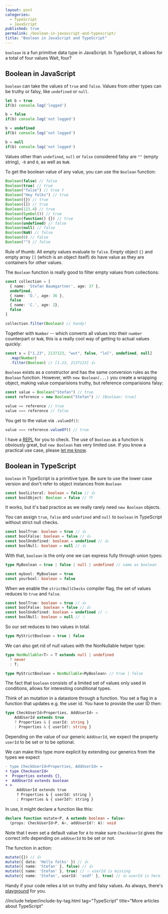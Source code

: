 ```yaml
---
layout: post
categories:
  - TypeScript
  - JavaScript
published: true
permalink: /boolean-in-javascript-and-typescript/
title: "Boolean in JavaScript and TypeScript"
---
```


`boolean` is a fun primitive data type in JavaScript. In TypeScript, it allows for a total of four values
Wait, four?

## Boolean in JavaScript

`boolean` can take the values of `true` and `false`. Values from other types can be truthy or falsy, 
like `undefined` or `null`.

```typescript
let b = true
if(b) console.log('logged')

b = false
if(b) console.log('not logged')

b = undefined
if(b) console.log('not logged')

b = null
if(b) console.log('not logged')
```

Values other than `undefined`, `null` or `false` considered falsy are `""` (empty string), `-0` and `0`, as well as `NaN`.

To get the boolean value of any value, you can use the `Boolean` function:

```typescript
Boolean(false) // false
Boolean(true) // true
Boolean("false") // true ❗️
Boolean("Hey folks") // true
Boolean({}) // true
Boolean([]) // true
Boolean(123.4) // true
Boolean(Symbol()) // true
Boolean(function() {}) // true
Boolean(undefined) // false
Boolean(null) // false
Boolean(NaN) // false
Boolean(0) // false
Boolean("") // false
```

Rule of thumb: All empty values evaluate to `false`. Empty object `{}` and 
empty array `[]` (which is an object itself) do have value as they are containers
for other values.

The `Boolean` function is really good to filter empty values from collections:

```typescript
const collection = [
  { name: 'Stefan Baumgartner', age: 37 },
  undefined,
  { name: 'D.', age: 36 },
  false
  { name: 'C.', age: 2},
  false
]

collection.filter(Boolean) // handy!
```

Together with `Number` -- which converts all values into their `number` counterpart or `NaN`, this
is a really cool way of getting to actual values quickly:

```typescript
const x = ["1.23", 2137123, "wut", false, "lol", undefined, null]
  .map(Number)
  .filter(Boolean) // [1.23, 2137123] 👍
```

`Boolean` exists as a constructor and has the same conversion rules as the `Boolean` function.
However, with `new Boolean(...)` you create a wrapping object, making value comparisions truthy, 
but reference comparisions falsy:

```typescript
const value = Boolean("Stefan") // true
const reference = new Boolean("Stefan") // [Boolean: true]

value == reference // true
value === reference // false
```

You get to the value via `.valueOf()`:

```typescript
value === reference.valueOf() // true
```

I have a [REPL](https://repl.it/repls/ShamelessDelectableLint) for you to check.
The use of `Boolean` as a function is obviously great, but `new Boolean` has very limited use.
If you know a practical use case, please [let me know](https://twitter.com/ddprrt).

## Boolean in TypeScript

`boolean` in TypeScript is a primitive type. Be sure to use the lower case version and don't
refer to object instances from `Boolean`

```typescript
const boolLiteral: boolean = false // 👍
const boolObject: Boolean = false // 👎
```

It works, but it's bad practice as we really rarely need `new Boolean` objects.

You can assign `true`, `false` and `undefined` and `null` to `boolean` in TypeScript 
without strict null checks.

```typescript
const boolTrue: boolean = true // 👍
const boolFalse: boolean = false // 👍
const boolUndefined: boolean = undefined // 👍
const boolNull: boolean = null // 👍
```

With that, `boolean` is the only one we can express fully through union types:

```typescript
type MyBoolean = true | false | null | undefined // same as boolean

const mybool: MyBoolean = true
const yourbool: boolean = false
```

When we enable the `strictNullChecks` compiler flag, the set of values reduces to `true` and `false`.

```typescript
const boolTrue: boolean = true // 👍
const boolFalse: boolean = false // 👍
const boolUndefined: boolean = undefined // 💥
const boolNull: boolean = null // 💥
```

So our set reduces to two values in total.

```typescript
type MyStrictBoolean = true | false
```

We can also get rid of null values with the NonNullable helper type:

```typescript
type NonNullable<T> = T extends null | undefined
  ? never
  : T;

type MyStrictBoolean = NonNullable<MyBoolean> // true | false
```

The fact that `boolean` consists of a limited set of values only used in conditions,
allows for interesting conditional types.

Think of an mutation in a datastore through a function. You set a flag in a function that
updates e.g. the user id. You have to provide the user ID then:

```typescript
type CheckUserId<Properties, AddUserId> = 
    AddUserId extends true 
    ? Properties & { userId: string }
    : Properties & { userId?: string }
```

Depending on the value of our generic `AddUserId`, we expect the property `userId` to be set or to be
optional.

We can make this type more explicit by extending our generics from the types we expect

```diff
- type CheckUserId<Properties, AddUserId> = 
+ type CheckuserId<
+  Properties extends {},
+  AddUserId extends boolean
+ >
     AddUserId extends true 
     ? Properties & { userId: string }
     : Properties & { userId?: string }
```

In use, it might declare a function like this:

```typescript
declare function mutate<P, A extends boolean = false>
  (props: CheckUserId<P, A>, addUserId?: A): void
```

Note that I even set a default value for `A` to make sure `CheckUserId` gives the correct
info depending on `addUserId` to be set or not.

The function in action:

```typescript
mutate({}) // 👍
mutate({ data: 'Hello folks' }) // 👍
mutate({ name: 'Stefan' }, false) // 👍
mutate({ name: 'Stefan' }, true) // 💥 userId is missing
mutate({ name: 'Stefan', userId: 'asdf' }, true) // 👍 userId is here
```

Handy if your code relies a lot on truthy and falsy values.
As always, there's [playground](https://www.typescriptlang.org/play/index.html#code/C4TwDgpgBAwgFhAxgawKoGcICcCSATAHgAUsB7SLYASwnQBooBBPPDbfAPigF4oAoKIKYs2uPFAgAPYBAB2edFGBYArtAFCA-FBLls1WlABkUAN5QVmMQC4o6ZVVkBzKAF8Ng27ooHFJ85bseJq29liOLu58eEgANgCGWNAAZiqyiNSkslAAtirA8TIEHjpkPjSKUjLyiqauDCXMrFb4EtJyClAARqSksRDx2bzJ8bGYHAAUYGXotvBIaC2E3voVDE2inAzxIkshws1BAJS2AG6kVHh813kFMhN1R3y3hRAPUHiF8bYA5AASEFisVIUGSfWQ6B+bieL3u5lk8RyEF+AGUZCNZFD6qDRpgYflXu8EUjUejBliGMo1Pi7m94YjkVAfmiIBifgxAjYmfF0HhkhSlKoIEcgA) for you. 

 //include helper/include-by-tag.html tag="TypeScript" title="More articles about TypeScript"
